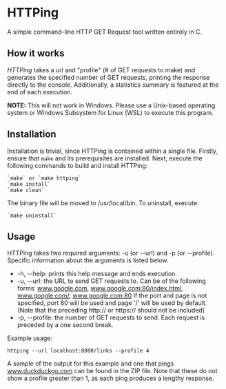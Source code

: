 # HTTPing

A simple command-line HTTP GET Request tool written entirely in C.

## How it works

*HTTPing* takes a url and "profile" (# of GET requests to make) and generates the specified number of GET requests, printing the response directly to the console. Additionally, a statistics summary is featured at the end of each execution.

__NOTE:__ This will not work in Windows. Please use a Unix-based operating system or Windows Subsystem for Linux (WSL) to execute this program.

## Installation

Installation is trivial, since HTTPing is contained within a single file. Firstly, ensure that `make` and its prerequisites are installed. Next, execute the following commands to build and install HTTPing:

    `make` or `make httping`
    `make install`
    `make clean`

The binary file will be moved to /usr/local/bin. To uninstall, execute:

    `make uninstall`

## Usage

HTTPing takes two required arguments: -u (or --url) and -p (or --profile). Specific information about the arguments is listed below.

* -h, --help: prints this help message and ends execution.
* -u, --url: the URL to send GET requests to. Can be of the following forms:
    www.google.com, www.google.com:80/index.html, www.google.com/, www.google.com:80
    If the port and page is not specified, port 80 will be used and page '/' will be used by default.
    (Note that the preceding http:// or https:// should not be included)
* -p, --profile: the number of GET requests to send. Each request is preceded by a one second break.

Example usage:

`httping --url localhost:8000/links --profile 4`

A sample of the output for this example and one that pings www.duckduckgo.com can be found in the ZIP file. Note that these do not show a profile greater than 1, as each ping produces a lengthy response.
